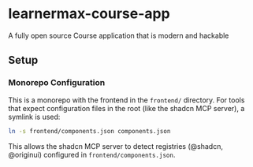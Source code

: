 # learnermax-course-app
A fully open source Course application that is modern and hackable

## Setup

### Monorepo Configuration

This is a monorepo with the frontend in the `frontend/` directory. For tools that expect configuration files in the root (like the shadcn MCP server), a symlink is used:

```bash
ln -s frontend/components.json components.json
```

This allows the shadcn MCP server to detect registries (@shadcn, @originui) configured in `frontend/components.json`.
